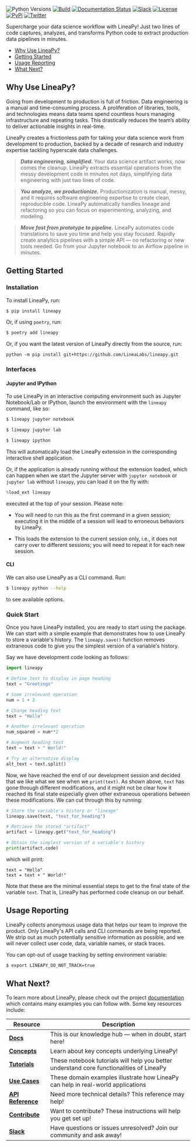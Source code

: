 ![Python Versions](https://img.shields.io/badge/Python--versions-3.7%20%7C%203.8%20%7C%203.9-brightgreen)
[![Build](https://github.com/LineaLabs/lineapy/actions/workflows/python-app.yml/badge.svg)](https://github.com/LineaLabs/lineapy/actions/workflows/python-app.yml)
[![Documentation Status](https://readthedocs.com/projects/lineapy-org-lineapy/badge/?version=latest&token=925cd1d5eaedb7cc60508c9cce377574da748a7d6c050bb2c3de2a360a9f4f20)](https://docs.lineapy.org/en/latest/?badge=latest)
[![Slack](https://img.shields.io/badge/slack-@lineapy--community-CF0E5B.svg?logo=slack&logoColor=white&labelColor=3F0E40)](https://join.slack.com/t/lineacommunity/shared_invite/zt-172ddmbon-vAl4Ca8LwcnTP99UTWLVRg)
[![License](https://img.shields.io/badge/license-Apache%202-brightgreen.svg?logo=apache)](https://github.com/LineaLabs/lineapy/blob/main/LICENSE.txt)
[![PyPi](https://img.shields.io/pypi/v/lineapy.svg?logo=pypi&logoColor=white)](https://pypi.org/project/lineapy/)
[![Twitter](https://img.shields.io/twitter/follow/lineapy_oss?labelColor=00ACEE&logo=twitter)](https://twitter.com/lineapy_oss)


Supercharge your data science workflow with LineaPy! Just two lines of code captures, analyzes,
and transforms Python code to extract production data pipelines in minutes.

- [Why Use LineaPy?](#why-use-lineapy)
- [Getting Started](#getting-started)
- [Usage Reporting](#usage-reporting)
- [What Next?](#what-next)

## Why Use LineaPy?

Going from development to production is full of friction. Data engineering is a manual and
time-consuming process. A proliferation of libraries, tools, and technologies means data teams
spend countless hours managing infrastructure and repeating tasks. This drastically reduces
the team’s ability to deliver actionable insights in real-time.

LineaPy creates a frictionless path for taking your data science work from development to production,
backed by a decade of research and industry expertise tackling hyperscale data challenges.

> ***Data engineering, simplified.*** Your data science artifact works, now comes the cleanup.
LineaPy extracts essential operations from the messy development code in minutes not days,
simplifying data engineering with just two lines of code.

> ***You analyze, we productionize.*** Productionization is manual, messy, and it requires
software engineering expertise to create clean, reproducible code. LineaPy automatically handles
lineage and refactoring so you can focus on experimenting, analyzing, and modeling.

> ***Move fast from prototype to pipeline.*** LineaPy automates code translations to save you time
and help you stay focused. Rapidly create analytics pipelines with a simple API &mdash; no refactoring
or new tools needed. Go from your Jupyter notebook to an Airflow pipeline in minutes.

## Getting Started

### Installation

To install LineaPy, run:

```bash
$ pip install lineapy
```

Or, if using `poetry`, run:

```bash
$ poetry add lineapy
```

Or, if you want the latest version of LineaPy directly from the source, run:
```
python -m pip install git+https://github.com/LineaLabs/lineapy.git
```

### Interfaces

#### Jupyter and IPython

To use LineaPy in an interactive computing environment such as Jupyter Notebook/Lab or IPython, launch the environment with the `lineapy` command, like so:

```bash
$ lineapy jupyter notebook
```

```bash
$ lineapy jupyter lab
```

```bash
$ lineapy ipython
```

This will automatically load the LineaPy extension in the corresponding interactive shell application.

Or, if the application is already running without the extension loaded, which can happen
when we start the Jupyter server with `jupyter notebook` or `jupyter lab` without `lineapy`,
you can load it on the fly with:

```python
%load_ext lineapy
```

executed at the top of your session. Please note:

- You will need to run this as the first command in a given session; executing it 
in the middle of a session will lead to erroneous behaviors by LineaPy.

- This loads the extension to the current session only, i.e., it does not carry over
to different sessions; you will need to repeat it for each new session.

#### CLI

We can also use LineaPy as a CLI command. Run:

```bash
$ lineapy python --help
```

to see available options.

### Quick Start

Once you have LineaPy installed, you are ready to start using the package. We can start with a simple
example that demonstrates how to use LineaPy to store a variable's history. The `lineapy.save()` function
removes extraneous code to give you the simplest version of a variable's history.

Say we have development code looking as follows:

```python
import lineapy

# Define text to display in page heading
text = "Greetings"

# Some irrelevant operation
num = 1 + 2

# Change heading text
text = "Hello"

# Another irrelevant operation
num_squared = num**2

# Augment heading text
text = text + " World!"

# Try an alternative display
alt_text = text.split()
```

Now, we have reached the end of our development session and decided that we like
what we see when we `print(text)`. As shown above, `text` has gone through different
modifications, and it might not be clear how it reached its final state especially given other
extraneous operations between these modifications. We can cut through this by running:

```python
# Store the variable's history or "lineage"
lineapy.save(text, "text_for_heading")

# Retrieve the stored "artifact"
artifact = lineapy.get("text_for_heading")

# Obtain the simplest version of a variable's history
print(artifact.code)
```

which will print:

```
text = "Hello"
text = text + " World!"
```

Note that these are the minimal essential steps to get to the final state of the variable `text`.
That is, LineaPy has performed code cleanup on our behalf.

## Usage Reporting

LineaPy collects anonymous usage data that helps our team to improve the product.
Only LineaPy's API calls and CLI commands are being reported.
We strip out as much potentially sensitive information as possible, and we will
never collect user code, data, variable names, or stack traces.

You can opt-out of usage tracking by setting environment variable:

```bash
$ export LINEAPY_DO_NOT_TRACK=true
```

## What Next?

To learn more about LineaPy, please check out the project [documentation](https://docs.lineapy.org/en/latest/index.html)
which contains many examples you can follow with. Some key resources include:

| Resource | Description |
| ------------- | - |
| **[Docs]** | This is our knowledge hub &mdash; when in doubt, start here! |
| **[Concepts]** | Learn about key concepts underlying LineaPy! |
| **[Tutorials]** | These notebook tutorials will help you better understand core functionalities of LineaPy |
| **[Use Cases]** | These domain examples illustrate how LineaPy can help in real-world applications |
| **[API Reference]** | Need more technical details? This reference may help! |
| **[Contribute]** | Want to contribute? These instructions will help you get set up! |
| **[Slack]** | Have questions or issues unresolved? Join our community and ask away! |

[Docs]: https://docs.lineapy.org/en/latest/index.html
[Concepts]: https://docs.lineapy.org/en/latest/fundamentals/concepts.html
[Tutorials]: https://github.com/LineaLabs/lineapy/tree/main/examples/tutorials
[Use Cases]: https://github.com/LineaLabs/lineapy/tree/main/examples/use_cases
[API Reference]: https://docs.lineapy.org/en/latest/references/api_reference.html
[Contribute]: https://github.com/LineaLabs/lineapy/blob/main/CONTRIBUTING.md
[Slack]: https://lineacommunity.slack.com
